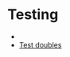 # Testing
* 
* [Test doubles](https://blog.pragmatists.com/test-doubles-fakes-mocks-and-stubs-1a7491dfa3da)
